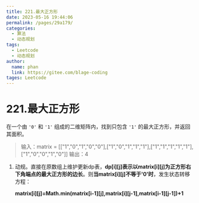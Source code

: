 ```yaml
---
title: 221.最大正方形
date: 2023-05-16 19:44:06
permalink: /pages/29a179/
categories: 
  - 算法
  - 动态规划
tags: 
  - Leetcode
  - 动态规划
author: 
  name: phan
  link: https://gitee.com/blage-coding
tages: Leetcode
---
```

# 221.最大正方形

在一个由 `'0'` 和 `'1'` 组成的二维矩阵内，找到只包含 `'1'` 的最大正方形，并返回其面积。

> 输入：matrix = [["1","0","1","0","0"],["1","0","1","1","1"],["1","1","1","1","1"],["1","0","0","1","0"]]
> 输出：4

1. 动规。直接在原数组上维护更新dp表，**dp[i\][j\]表示以matrix[i\][j\]为正方形右下角端点的最大正方形的边长**。则**当matrix[i\][j]不等于'0'时**，发生状态转移方程：

   **matrix[i\][j\]=Math.min(matrix[i-1\][j\],matrix[i\][j-1\],matrix[i-1\][j-1\])+1**